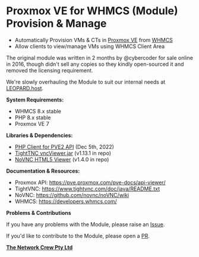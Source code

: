 # Proxmox VE for WHMCS (Module) Provision & Manage

- Automatically Provision VMs & CTs in [Proxmox VE](https://proxmox.com/en/proxmox-ve/features) from [WHMCS](https://www.whmcs.com/tour/)
- Allow clients to view/manage VMs using WHMCS Client Area

The original module was written in 2 months by @cybercoder for sale online in 2016, though didn't sell any copies so they kindly open-sourced it and removed the licensing requirement. 

We're slowly overhauling the Module to suit our internal needs at [LEOPARD.host](https://leopard.host).

**System Requirements:**

- WHMCS 8.x stable
- PHP 8.x stable
- Proxmox VE 7

**Libraries & Dependencies:**

- [PHP Client for PVE2 API](https://github.com/CpuID/pve2-api-php-client) (Dec 5th, 2022)
- [TightTNC vncViewer.jar](https://sourceforge.net/projects/tigervnc/files/stable/) (v1.13.1 in repo)
- [NoVNC HTML5 Viewer](https://github.com/novnc/noVNC) (v1.4.0 in repo)

**Documentation & Resources:**

- Proxmox API: https://pve.proxmox.com/pve-docs/api-viewer/
- TightVNC: https://www.tightvnc.com/doc/java/README.txt
- NoVNC: https://github.com/novnc/noVNC/wiki
- WHMCS: https://developers.whmcs.com/

**Problems & Contributions**

If you have any problems with the Module, please raise an [Issue](https://github.com/LEOPARD-host/Proxmox-VE-for-WHMCS/issues).

If you'd like to contribute to the Module, please open a [PR](https://github.com/LEOPARD-host/Proxmox-VE-for-WHMCS/pulls).

**[The Network Crew Pty Ltd](https://thenetworkcrew.com.au)**
